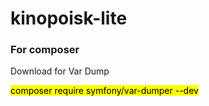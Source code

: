 # kinopoisk-lite


<h3>For composer</h3>
<p>Download for Var Dump</p>
<mark>composer require symfony/var-dumper --dev </mark>


  
